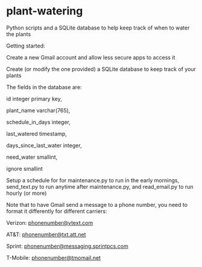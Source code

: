 # plant-watering
Python scripts and a SQLite database to help keep track of when to water the plants

Getting started:

Create a new Gmail account and allow less secure apps to access it

Create (or modify the one provided) a SQLite database to keep track of your plants

The fields in the database are:

  id integer primary key,
  
  plant_name varchar(765),
  
  schedule_in_days integer,
  
  last_watered timestamp,
  
  days_since_last_water integer,
  
  need_water smallint,

  ignore smallint

Setup a schedule for for maintenance.py to run in the early mornings, send_text.py to run anytime after maintenance.py, and read_email.py to run hourly (or more)


Note that to have Gmail send a message to a phone number, you need to format it differently for different carriers:

  Verizon: phonenumber@vtext.com
  
  AT&T: phonenumber@txt.att.net
  
  Sprint: phonenumber@messaging.sprintpcs.com
  
  T-Mobile: phonenumber@tmomail.net
